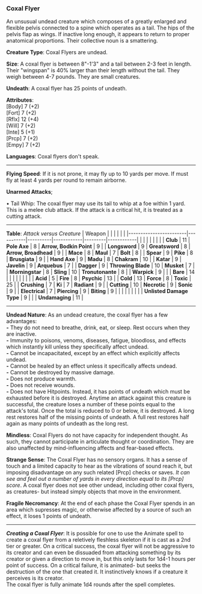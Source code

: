 ### Coxal Flyer
An unsusual undead creature which composes of a greatly enlarged and flexible pelvis connected to a spine which operates as a tail. The hips of the pelvis flap as wings. If inactive long enough, it appears to return to proper anatomical proportions. Their collective noun is a smattering.

**Creature Type**: Coxal Flyers are undead.

**Size**: A coxal flyer is between 8"-1'3" and a tail between 2-3 feet in length. Their "wingspan" is 40% larger than their length without the tail. They weigh between 4-7 pounds. They are small creatures.

**Undeath**: A coxal flyer has 25 points of undeath.

**Attributes**:  
[Body] 7  (+2)  
[Fort] 7  (+2)  
[Rflx] 12 (+4)  
[Will] 7  (+2)  
[Inte] 5  (+1)  
[Prcp] 7  (+2)  
[Empy] 7  (+2)  

**Languages**: Coxal flyers don't speak.

-----

**Flying Speed**: If it is not prone, it may fly up to 10 yards per move. If must fly at least 4 yards per round to remain airborne.

**Unarmed Attacks**;

 • Tail Whip: The coxal flyer may use its tail to whip at a foe within 1 yard. This is a melee club attack. If the attack is a critical hit, it is treated as a cutting attack.

-----

**Table**: *Attack versus Creature* 
| Weapon                 |          |            |         |            |         |
|------------------------|-----------|----------|------------|---------|------------|
|                        |          |            |         |            |         |
| **Club**                   | 11    | **Pole Axe**         | 8     | **Arrow, Bodkin Point**    | 9    |
| **Longsword**              | 9     | **Greatsword**       | 8     | **Arrow, Broadhead**       | 9    |
| **Mace**                   | 8     | **Maul**             | 7    | **Bolt** | 8    |
| **Spear**                  | 9     | **Pike**             | 8     | **Brusgiata** | 9     |
| **Hand Axe**               | 9     | **Madu**             | 8     | **Chakram** | 10   |
| **Katar**                  | 9     | **Javelin**          | 9   | **Arquebus** | 7    |
| **Dagger**                 | 9     | **Throwing Blade**   | 10   | **Musket** |  7    |
| **Morningstar**            | 8     | **Sling**            | 10    | **Tronutonante** | 8    |
| **Warpick**                | 9     |              |         |  **Bare** |   14  |
|                        |           |          |            |         |            |
| **Acid**                   | 5     | **Fire** | 8         | **Psychic** | 13     |
| **Cold**                   | 13    | **Force** | 8        | **Toxic**  | 25     |
| **Crushing**               | 7     | **Ki** | 7           | **Radiant** | 9     |
| **Cutting**                | 10    | **Necrotic** | 9     | **Sonic** | 9    |
| **Electrical**             | 7     | **Piercing** | 9     | **Biting** | 9    |
|                        |           |          |            |         |            |
| **Unlisted Damage Type** | 9 |    |     | **Undamaging** | 11 |

-----

**Undead Nature**: As an undead creature, the coxal flyer has a few advantages:  
**-** They do not need to breathe, drink, eat, or sleep. Rest occurs when they are inactive.  
**-** Immunity to poisons, venoms, diseases, fatigue, bloodloss, and effects which instantly kill unless they specifically affect undead.  
**-** Cannot be incapacitated, except by an effect which explicitly affects undead.  
**-** Cannot be healed by an effect unless it specifically affects undead.  
**-** Cannot be destroyed by massive damage.  
**-** Does not produce warmth.  
**-** Does not receive wounds.  
**-** Does not have Hitpoints. Instead, it has points of undeath which must be exhausted before it is destroyed. Anytime an attack against this creature is successful, the creature loses a number of these points equal to the attack's total. Once the total is reduced to 0 or below, it is destroyed. A long rest restores half of the missing points of undeath. A full rest restores half again as many points of undeath as the long rest.

**Mindless**: Coxal Flyers do not have capacity for independent thought. As such, they cannot participate in articulate thought or coordination. They are also unaffected by mind-influencing affects and fear-based effects.

**Strange Sense**: The Coxal Flyer has no sensory organs. It has a sense of touch and a limited capacity to hear as the vibrations of sound reach it, but imposing disadvantage on any such related [Prcp] checks or saves. *It can see and feel out a number of yards in every direction equal to its [Prcp] score*. A coxal flyer does not see other undead, including other coxal flyers, as creatures- but instead simply objects that move in the environment.

**Fragile Necromancy**: At the end of each phase the Coxal Flyer spends in an area which supresses magic, or otherwise affected by a source of such an effect, it loses 1 points of undeath.

-----

***Creating a Coxal Flyer***: It is possible for one to use the Animate spell to create a coxal flyer from a reletively fleshless skeleton if it is cast as a 2nd tier or greater. On a critical success, the coxal flyer will not be aggressive to its creator and can even be dissuaded from attacking something by its creator or given a direction to move in, but this only lasts for 1d4-1 hours per point of success. On a critical failure, it is animated- but seeks the destruction of the one that created it. It instinctively knows if a creature it perceives is its creator.  
The coxal flyer is fully animate 1d4 rounds after the spell completes.
